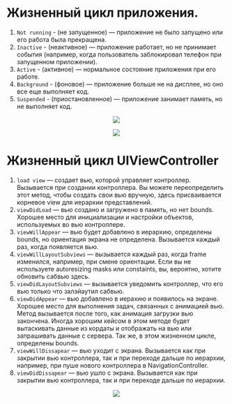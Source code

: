 # Жизненный цикл прилoжения.

1. `Not running` - (не запущенное) — приложение не было запущено или его работа была прекращена.
2. `Inactive` - (неактивное) — приложение работает, но не принимает события (например, когда пользователь заблокировал телефон при запущенном приложении).
3. `Active` - (активное) — нормальное состояние приложения при его работе.
4. `Background` - (фоновое) — приложение больше не на дисплее, но оно все еще выполняет код.
5. `Suspended` - (приостановленное) — приложение занимает память, но не выполняет код.

<p align="center" width="100%">
    <img src="https://user-images.githubusercontent.com/47610132/166124137-f8ba5d13-e1ed-460b-97d9-0eff6b6fec5c.png">
</p>

<p align="center" width="100%">
    <img src="https://user-images.githubusercontent.com/47610132/166124170-75a9ce1d-a6a3-466b-8c12-31abb25691ad.png">
</p>

# Жизненный цикл UIViewController

1. `load view` — создает вью, которой управляет контроллер. Вызывается при создании контроллера. Вы можете переопределить этот метод, чтобы создать свои вью вручную, здесь присваивается корневое view для иерархии представлений.
2. `viewDidLoad` — вью создано и загружено в память, но нет bounds. Хорошее место для инициализации и настройки объектов, используемых во вью контроллере.
3. `viewWillAppear` — вью будет добавлено в иерархию, определены bounds, но ориентация экрана не определена. Вызывается каждый раз, когда появляется вью.
4. `viewWillLayoutSubviews` — вызывается каждый раз, когда frame изменился, например, при смене ориентации. Если вы не используете autoresizing masks или constaints, вы, вероятно, хотите обновить сабвью здесь.
5. `viewDidLayoutSubviews` — вызывается уведомить контроллер, что его вью только что залэйаутил сабвью.
6. `viewDidAppear` — вью добавлено в иерахию и появилось на экране. Хорошее место для выполнения задач, связанных с анимацией вью. Метод вызывается после того, как анимация загрузки вью закончена. 
Иногда хорошим кейсом в этом методе будет вытаскивать данные из кордаты и отображать на вью или запрашивать данные с сервера.
Так же, в этом жизненном цикле, определены bounds.
7. `viewWillDissapear` — вью уходит с экрана. Вызывается как при закрытии вью контроллера, так и при переходе дальше по иерархии, например, при пуше нового контроллера в NavigationController.
8. `viewDidDissapear` — вью ушло с экрана. Вызывается как при закрытии вью контроллера, так и при переходе дальше по иерархии.

<p align="center" width="100%">
    <img src="https://user-images.githubusercontent.com/47610132/166124339-1ef6b6ce-0148-4316-baa0-944e1693dfdd.png">
</p>
